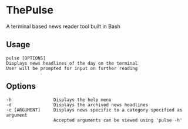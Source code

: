 # ThePulse
A terminal based news reader tool built in Bash

## Usage
    pulse [OPTIONS]
    Displays news headlines of the day on the terminal 
    User will be prompted for input on further reading
    
## Options
    -h                Displays the help menu
    -d                Displays the archived news headlines
    -c [ARGUMENT]     Displays news specific to a category specified as argument
                      Accepted arguments can be viewed using 'pulse -h'
